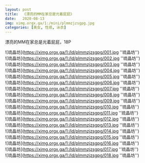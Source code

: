 ```yaml
---
layout: post
title:  《漂亮的MM在家总是光着屁屁》
date:   2020-08-13
img: ximg.orgx.ga/1:/mini/plmmzjzsgpg.jpg
categories: [美女, 性感, 泳衣]
---
```


漂亮的MM在家总是光着屁屁，18P

![琉晶坊](https://ximg.orgx.ga/1:/ld/plmmzjzsgpg/001.jpg ''琉晶坊'') <br>
![琉晶坊](https://ximg.orgx.ga/1:/ld/plmmzjzsgpg/002.jpg ''琉晶坊'') <br>
![琉晶坊](https://ximg.orgx.ga/1:/ld/plmmzjzsgpg/003.jpg ''琉晶坊'') <br>
![琉晶坊](https://ximg.orgx.ga/1:/ld/plmmzjzsgpg/004.jpg ''琉晶坊'') <br>
![琉晶坊](https://ximg.orgx.ga/1:/ld/plmmzjzsgpg/005.jpg ''琉晶坊'') <br>
![琉晶坊](https://ximg.orgx.ga/1:/ld/plmmzjzsgpg/006.jpg ''琉晶坊'') <br>
![琉晶坊](https://ximg.orgx.ga/1:/ld/plmmzjzsgpg/007.jpg ''琉晶坊'') <br>
![琉晶坊](https://ximg.orgx.ga/1:/ld/plmmzjzsgpg/008.jpg ''琉晶坊'') <br>
![琉晶坊](https://ximg.orgx.ga/1:/ld/plmmzjzsgpg/009.jpg ''琉晶坊'') <br>
![琉晶坊](https://ximg.orgx.ga/1:/ld/plmmzjzsgpg/010.jpg ''琉晶坊'') <br>
![琉晶坊](https://ximg.orgx.ga/1:/ld/plmmzjzsgpg/011.jpg ''琉晶坊'') <br>
![琉晶坊](https://ximg.orgx.ga/1:/ld/plmmzjzsgpg/012.jpg ''琉晶坊'') <br>
![琉晶坊](https://ximg.orgx.ga/1:/ld/plmmzjzsgpg/013.jpg ''琉晶坊'') <br>
![琉晶坊](https://ximg.orgx.ga/1:/ld/plmmzjzsgpg/014.jpg ''琉晶坊'') <br>
![琉晶坊](https://ximg.orgx.ga/1:/ld/plmmzjzsgpg/015.jpg ''琉晶坊'') <br>
![琉晶坊](https://ximg.orgx.ga/1:/ld/plmmzjzsgpg/016.jpg ''琉晶坊'') <br>
![琉晶坊](https://ximg.orgx.ga/1:/ld/plmmzjzsgpg/017.jpg ''琉晶坊'') <br>
![琉晶坊](https://ximg.orgx.ga/1:/ld/plmmzjzsgpg/018.jpg ''琉晶坊'') <br>
